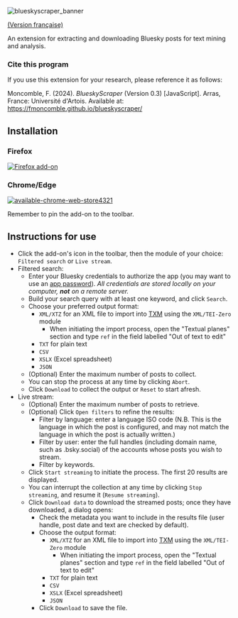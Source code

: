 ![blueskyscraper_banner](https://github.com/fmoncomble/blueskyscraper/assets/59739627/ae109759-a3c0-428f-acd3-bdc501176a4d)

[(Version française)](https://fmoncomble.github.io/blueskyscraper/README_fr.html)

An extension for extracting and downloading Bluesky posts for text mining and analysis.

### Cite this program

If you use this extension for your research, please reference it as follows:

Moncomble, F. (2024). _BlueskyScraper_ (Version 0.3) [JavaScript]. Arras, France: Université d'Artois. Available at: https://fmoncomble.github.io/blueskyscraper/

## Installation

### Firefox

[![Firefox add-on](https://github.com/fmoncomble/Figaro_extractor/assets/59739627/e4df008e-1aac-46be-a216-e6304a65ba97)](https://github.com/fmoncomble/blueskyscraper/releases/latest/download/blueskyscraper.xpi)

### Chrome/Edge

[![available-chrome-web-store4321](https://github.com/fmoncomble/blueskyscraper/assets/59739627/2076ad33-f8be-44b5-b61f-660ace7aa3f4)](https://chromewebstore.google.com/detail/blueskyscraper/jmkhelpgncojgldgiegfnnkgnhojdnjh)

Remember to pin the add-on to the toolbar.

## Instructions for use

-   Click the add-on's icon in the toolbar, then the module of your choice: `Filtered search` or `Live stream`.
-   Filtered search:
    -   Enter your Bluesky credentials to authorize the app (you may want to use an <a href="https://bsky.app/settings/app-passwords" target="_blank">app password</a>). _All credentials are stored locally on your computer, **not** on a remote server._
    -   Build your search query with at least one keyword, and click `Search`.
    -   Choose your preferred output format:
        -   `XML/XTZ` for an XML file to import into [TXM](https://txm.gitpages.huma-num.fr/textometrie/en/index.html) using the `XML/TEI-Zero` module
            -   When initiating the import process, open the "Textual planes" section and type `ref` in the field labelled "Out of text to edit"
        -   `TXT` for plain text
        -   `CSV`
        -   `XSLX` (Excel spreadsheet)
        -   `JSON`
    -   (Optional) Enter the maximum number of posts to collect.
    -   You can stop the process at any time by clicking `Abort`.
    -   Click `Download` to collect the output or `Reset` to start afresh.
- Live stream:
    - (Optional) Enter the maximum number of posts to retrieve.
    - (Optional) Click `Open filters` to refine the results:
        - Filter by language: enter a language ISO code (N.B. This is the language in which the post is configured, and may not match the language in which the post is actually written.)
        - Filter by user: enter the full handles (including domain name, such as .bsky.social) of the accounts whose posts you wish to stream.
        - Filter by keywords.
    - Click `Start streaming` to initiate the process. The first 20 results are displayed.
    - You can interrupt the collection at any time by clicking `Stop streaming`, and resume it (`Resume streaming`).
    - Click `Download data` to download the streamed posts; once they have downloaded, a dialog opens:
        - Check the metadata you want to include in the results file (user handle, post date and text are checked by default).
        - Choose the output format:
            -   `XML/XTZ` for an XML file to import into [TXM](https://txm.gitpages.huma-num.fr/textometrie/en/index.html) using the `XML/TEI-Zero` module
                -   When initiating the import process, open the "Textual planes" section and type `ref` in the field labelled "Out of text to edit"
            -   `TXT` for plain text
            -   `CSV`
            -   `XSLX` (Excel spreadsheet)
            -   `JSON`
        - Click `Download` to save the file.

